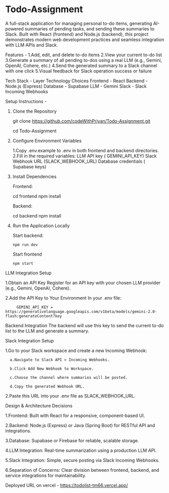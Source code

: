 # Todo-Assignment

A full-stack application for managing personal to-do items, generating AI-powered summaries of pending tasks, and sending these summaries to Slack. Built with React (frontend) and Node.js (backend), this project demonstrates modern web development practices and seamless integration with LLM APIs and Slack.

Features -
  1.Add, edit, and delete to-do items
  2.View your current to-do list
  3.Generate a summary of all pending to-dos using a real LLM (e.g., Gemini, OpenAI, Cohere, etc.)
  4.Send the generated summary to a Slack channel with one click
  5.Visual feedback for Slack operation success or failure

Tech Stack -
Layer	Technology Choices
Frontend -	React
Backend -	Node.js (Express) 
Database -	Supabase
LLM -	Gemini
Slack -	Slack Incoming Webhooks

Setup Instructions -

1. Clone the Repository
   
   git clone https://github.com/codeWithPriyan/Todo-Assignment.git
   
   cd Todo-Assignment

3. Configure Environment Variables

    1.Copy .env.example to .env in both frontend and backend directories.
    2.Fill in the required variables:
       LLM API key ( GEMINI_API_KEY)
       Slack Webhook URL (SLACK_WEBHOOK_URL)
       Database credentials ( Supabase keys)

4. Install Dependencies

   Frontend:
   
     cd frontend
     npm install

   Backend:
   
     cd backend
     npm install

5. Run the Application Locally

    Start backend:

       npm run dev
      
    Start frontend 

       npm start
   
LLM Integration Setup

   1.Obtain an API Key
      Register for an API key with your chosen LLM provider (e.g., Gemini, OpenAI, Cohere).

   2.Add the API Key to Your Environment
      In your .env file:
      
         GEMINI_API_KEY = https://generativelanguage.googleapis.com/v1beta/models/gemini-2.0-flash:generateContent?key

Backend Integration
The backend will use this key to send the current to-do list to the LLM and generate a summary.



Slack Integration Setup

  1.Go to your Slack workspace and create a new Incoming Webhook:
  
      a.Navigate to Slack API > Incoming Webhooks.
      
      b.Click Add New Webhook to Workspace.
      
      c.Choose the channel where summaries will be posted.
      
      d.Copy the generated Webhook URL.
      
  2.Paste this URL into your .env file as SLACK_WEBHOOK_URL.


Design & Architecture Decisions

  1.Frontend: Built with React for a responsive, component-based UI.
  
  2.Backend: Node.js (Express) or Java (Spring Boot) for RESTful API and integrations.
  
  3.Database: Supabase or Firebase for reliable, scalable storage.
  
  4.LLM Integration: Real-time summarization using a production LLM API.
  
  5.Slack Integration: Simple, secure posting via Slack Incoming Webhooks.
  
  6.Separation of Concerns: Clear division between frontend, backend, and service integrations for maintainability.

Deployed URL on vercel - https://todolist-tm66.vercel.app/
   

